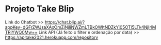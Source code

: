 # Projeto Take Blip
Link do Chatbot >>  https://chat.blip.ai/?appKey=dGFrZWJsaXAxOmZjNjliNWZmLTBkOWItNDZkYi05OTI5LTk4NjI4MTRiYWQ0Mw==
Link API (Já feito o filter e ordenação por data) >>  https://apitake2021.herokuapp.com/repository
